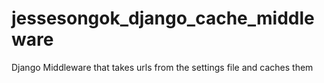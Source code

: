 # jessesongok_django_cache_middleware
Django Middleware that takes urls from the settings file and caches them
